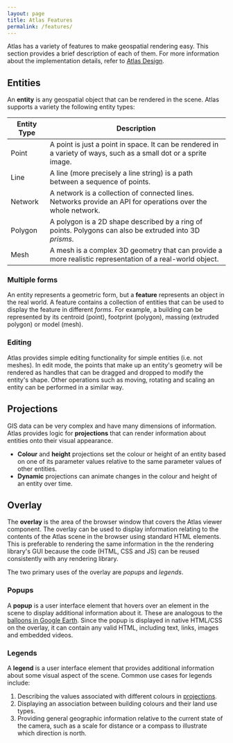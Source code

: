 ```yaml
---
layout: page
title: Atlas Features
permalink: /features/
---
```


Atlas has a variety of features to make geospatial rendering easy. This section provides a brief
description of each of them. For more information about the implementation details, refer to
[Atlas Design](design.md).


## Entities

An **entity** is any geospatial object that can be rendered in the scene. Atlas supports a variety
the following entity types:

Entity Type | Description
----------- | -----------
Point       | A point is just a point in space. It can be rendered in a variety of ways, such as a small dot or a sprite image.
Line        | A line (more precisely a line string) is a path between a sequence of points.
Network     | A network is a collection of connected lines. Networks provide an API for operations over the whole network.
Polygon     | A polygon is a 2D shape described by a ring of points. Polygons can also be extruded into 3D *prisms*.
Mesh        | A mesh is a complex 3D geometry that can provide a more realistic representation of a real-world object.

### Multiple forms

An entity represents a geometric form, but a **feature** represents an object in the real world.
A feature contains a collection of entities that can be used to display the feature in different
*forms*. For example, a building can be represented by its centroid (point), footprint (polygon),
massing (extruded polygon) or model (mesh).

### Editing

Atlas provides simple editing functionality for simple entities (i.e. not meshes). In edit mode,
the points that make up an entity's geometry will be rendered as handles that can be dragged and
dropped to modify the entity's shape. Other operations such as moving, rotating and scaling an
entity can be performed in a similar way.


## Projections

GIS data can be very complex and have many dimensions of information. Atlas provides logic for
**projections** that can render information about entities onto their visual appearance.

* **Colour** and **height** projections set the colour or height of an entity based on one of its
parameter values relative to the same parameter values of other entities.
* **Dynamic** projections can animate changes in the colour and height of an entity over time.


## Overlay

The **overlay** is the area of the browser window that covers the Atlas viewer component. The
overlay can be used to display information relating to the contents of the Atlas scene in the
browser using standard HTML elements. This is preferable to rendering the same information in the
the rendering library's GUI because the code (HTML, CSS and JS) can be reused consistently with any
rendering library.

The two primary uses of the overlay are *popups* and *legends*.

### Popups

A **popup** is a user interface element that hovers over an element in the scene to display
additional information about it. These are analogous to the [balloons in Google Earth][balloon].
Since the popup is displayed in native HTML/CSS on the overlay, it can contain any valid HTML,
including text, links, images and embedded videos.

### Legends

A **legend** is a user interface element that provides additional information about some visual
aspect of the scene. Common use cases for legends include:

1. Describing the values associated with different colours in [projections](#projections).
2. Displaying an association between building colours and their land use types.
3. Providing general geographic information relative to the current state of the camera, such as a
scale for distance or a compass to illustrate which direction is north.

[balloon]: https://developers.google.com/earth/documentation/balloons
